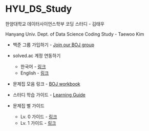 # HYU_DS_Study
한양대학교 데이터사이언스학부 코딩 스터디 - 김태우

Hanyang Univ. Dept. of Data Science Coding Study - Taewoo Kim

* 백준 그룹 가입하기 - [Join our BOJ group](https://github.com/twkim02/HYU_DS_Study/blob/main/boj_init.pdf)

* solved.ac 계정 연동하기
  * 한국어 - [링크](https://help.solved.ac/ko/getting-started/link-account)
  * English - [링크](https://help.solved.ac/en/getting-started/link-account)

* 문제집 모음 링크 - [BOJ workbook](https://www.acmicpc.net/workbook/by/mathtw1030)

* 스터디 학습 가이드 - [Learning Guide](https://github.com/twkim02/HYU_DS_Study/blob/main/curriculum_guide.pdf)

* 문제집 별 가이드
  * Lv. 0 가이드 - [링크](https://github.com/twkim02/HYU_DS_Study/blob/main/slide/Lv0_guide.pdf)
  * Lv. 1 가이드 - [링크](https://github.com/twkim02/HYU_DS_Study/blob/main/slide/Lv1_guide.pdf)
